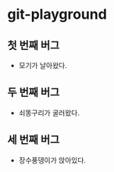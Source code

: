 # git-playground

## 첫 번째 버그 

- 모기가 날아왔다.

## 두 번째 버그 

- 쇠똥구리가 굴러왔다.

## 세 번째 버그 

- 장수풍뎅이가 앉아있다.

